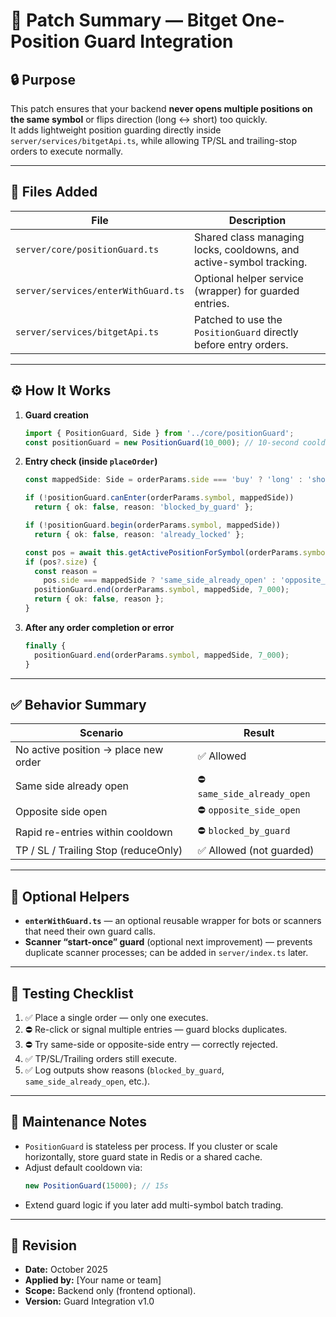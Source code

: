 # 🧠 Patch Summary — Bitget One-Position Guard Integration

## 🔒 Purpose
This patch ensures that your backend **never opens multiple positions on the same symbol** or flips direction (long ↔ short) too quickly.  
It adds lightweight position guarding directly inside `server/services/bitgetApi.ts`, while allowing TP/SL and trailing-stop orders to execute normally.

---

## 📁 Files Added
| File | Description |
|------|--------------|
| `server/core/positionGuard.ts` | Shared class managing locks, cooldowns, and active-symbol tracking. |
| `server/services/enterWithGuard.ts` | Optional helper service (wrapper) for guarded entries. |
| `server/services/bitgetApi.ts` | Patched to use the `PositionGuard` directly before entry orders. |

---

## ⚙️ How It Works
1. **Guard creation**
   ```ts
   import { PositionGuard, Side } from '../core/positionGuard';
   const positionGuard = new PositionGuard(10_000); // 10-second cooldown
   ```

2. **Entry check (inside `placeOrder`)**
   ```ts
   const mappedSide: Side = orderParams.side === 'buy' ? 'long' : 'short';

   if (!positionGuard.canEnter(orderParams.symbol, mappedSide))
     return { ok: false, reason: 'blocked_by_guard' };

   if (!positionGuard.begin(orderParams.symbol, mappedSide))
     return { ok: false, reason: 'already_locked' };

   const pos = await this.getActivePositionForSymbol(orderParams.symbol);
   if (pos?.size) {
     const reason =
       pos.side === mappedSide ? 'same_side_already_open' : 'opposite_side_open';
     positionGuard.end(orderParams.symbol, mappedSide, 7_000);
     return { ok: false, reason };
   }
   ```

3. **After any order completion or error**
   ```ts
   finally {
     positionGuard.end(orderParams.symbol, mappedSide, 7_000);
   }
   ```

---

## ✅ Behavior Summary
| Scenario | Result |
|-----------|--------|
| No active position → place new order | ✅ Allowed |
| Same side already open | ⛔ `same_side_already_open` |
| Opposite side open | ⛔ `opposite_side_open` |
| Rapid re-entries within cooldown | ⛔ `blocked_by_guard` |
| TP / SL / Trailing Stop (reduceOnly) | ✅ Allowed (not guarded) |

---

## 🧩 Optional Helpers
- **`enterWithGuard.ts`** — an optional reusable wrapper for bots or scanners that need their own guard calls.
- **Scanner “start-once” guard** (optional next improvement) — prevents duplicate scanner processes; can be added in `server/index.ts` later.

---

## 🧪 Testing Checklist
1. ✅ Place a single order — only one executes.  
2. ⛔ Re-click or signal multiple entries — guard blocks duplicates.  
3. ⛔ Try same-side or opposite-side entry — correctly rejected.  
4. ✅ TP/SL/Trailing orders still execute.  
5. ✅ Log outputs show reasons (`blocked_by_guard`, `same_side_already_open`, etc.).

---

## 🧰 Maintenance Notes
- `PositionGuard` is stateless per process. If you cluster or scale horizontally, store guard state in Redis or a shared cache.
- Adjust default cooldown via:
  ```ts
  new PositionGuard(15000); // 15s
  ```
- Extend guard logic if you later add multi-symbol batch trading.

---

## 🧾 Revision
- **Date:** October 2025  
- **Applied by:** [Your name or team]  
- **Scope:** Backend only (frontend optional).  
- **Version:** Guard Integration v1.0  
